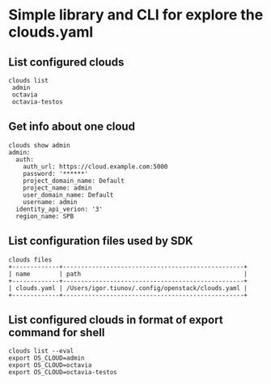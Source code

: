# Simple library and CLI for explore the clouds.yaml

## List configured clouds
    clouds list
     admin
     octavia
     octavia-testos

## Get info about one cloud
    clouds show admin
    admin:
      auth:
        auth_url: https://cloud.example.com:5000
        password: '******'
        project_domain_name: Default
        project_name: admin
        user_domain_name: Default
        username: admin
      identity_api_verion: '3'
      region_name: SPB

## List configuration files used by SDK
    clouds files
    +-------------+--------------------------------------------------+
    | name        | path                                             |
    +-------------+--------------------------------------------------+
    | clouds.yaml | /Users/igor.tiunov/.config/openstack/clouds.yaml |
    +-------------+--------------------------------------------------+

## List configured clouds in format of export command for shell
    clouds list --eval
    export OS_CLOUD=admin
    export OS_CLOUD=octavia
    export OS_CLOUD=octavia-testos
